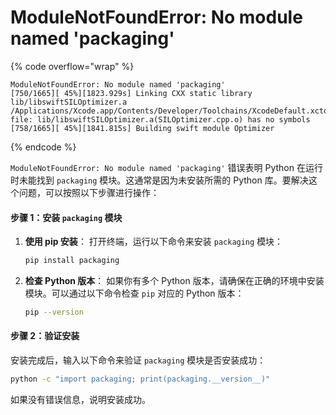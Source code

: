# ModuleNotFoundError: No module named 'packaging'

{% code overflow="wrap" %}
```
ModuleNotFoundError: No module named 'packaging'
[750/1665][ 45%][1823.929s] Linking CXX static library lib/libswiftSILOptimizer.a
/Applications/Xcode.app/Contents/Developer/Toolchains/XcodeDefault.xctoolchain/usr/bin/ranlib: file: lib/libswiftSILOptimizer.a(SILOptimizer.cpp.o) has no symbols
[758/1665][ 45%][1841.815s] Building swift module Optimizer
```
{% endcode %}



`ModuleNotFoundError: No module named 'packaging'` 错误表明 Python 在运行时未能找到 `packaging` 模块。这通常是因为未安装所需的 Python 库。要解决这个问题，可以按照以下步骤进行操作：

#### 步骤 1：安装 `packaging` 模块

1.  **使用 pip 安装**： 打开终端，运行以下命令来安装 `packaging` 模块：

    ```bash
    pip install packaging
    ```
2.  **检查 Python 版本**： 如果你有多个 Python 版本，请确保在正确的环境中安装模块。可以通过以下命令检查 `pip` 对应的 Python 版本：

    ```bash
    pip --version
    ```

#### 步骤 2：验证安装

安装完成后，输入以下命令来验证 `packaging` 模块是否安装成功：

```bash
python -c "import packaging; print(packaging.__version__)"
```

如果没有错误信息，说明安装成功。



